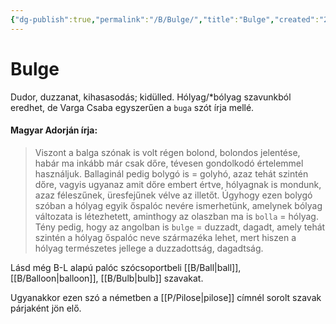 ```yaml
---
{"dg-publish":true,"permalink":"/B/Bulge/","title":"Bulge","created":"2023-12-16T07:46","updated":"2024-10-24T22:21"}
---
```



# Bulge

Dudor, duzzanat, kihasasodás; kidülled. Hólyag/\*bólyag szavunkból eredhet, de Varga Csaba egyszerűen a `buga` szót írja mellé.  

#### Magyar Adorján írja:  

> Viszont a balga szónak is volt régen bolond, bolondos jelentése, habár ma inkább már csak dőre, tévesen gondolkodó értelemmel használjuk. Ballaginál pedig bolygó is = golyhó, azaz tehát szintén dőre, vagyis ugyanaz amit dőre embert értve, hólyagnak is mondunk, azaz féleszűnek, üresfejűnek vélve az illetőt. Úgyhogy ezen bolygó szóban a hólyag egyik őspalóc nevére ismerhetünk, amelynek bólyag változata is létezhetett, aminthogy az olaszban ma is `bolla` = hólyag. Tény pedig, hogy az angolban is `bulge` = duzzadt, dagadt, amely tehát szintén a hólyag őspalóc neve származéka lehet, mert hiszen a hólyag természetes jellege a duzzadottság, dagadtság.  

Lásd még B-L alapú palóc szócsoportbeli [[B/Ball\|ball]], [[B/Balloon\|balloon]], [[B/Bulb\|bulb]] szavakat.  

Ugyanakkor ezen szó a németben a [[P/Pilose\|pilose]] címnél sorolt szavak párjaként jön elő.  